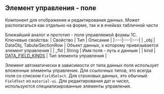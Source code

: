 ## Элемент управления - поле
Компонент для отображения и редактирования данных. Может располагаться как отдельно на форме, так и в ячейках табличной части 

Ближайший аналог и прототип - поле управляемой формы 1С. Ключевые свойства:
| Свойство | Тип | Описание |
|:---|:---|:---|
| _obj | DataObj, TabularSectionRow  | Объект данных, к которому привязывается элемент управления |
| _fld | String | Имя поля - путь к данным |
| kind | [DATA_FIELD_KINDS](https://github.com/oknosoft/metadata.js/blob/master/packages/metadata-abstract-ui/src/enums.js) | Тип элемента управления |

Элемент автоматически в зависимости от типа данных поля использует вложенные элементы управления. Для ссылочных типов, это всегда поле со списком `FieldSelect`. Для строковых данных, это обычный `FieldText` из `material-ui`. Для редактирования дат и чисел, используются специализированные элементы управления.
